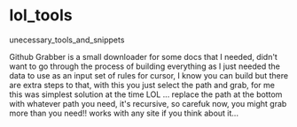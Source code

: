 # lol_tools
unecessary_tools_and_snippets

Github Grabber is a small downloader for some docs that I needed, didn't want to go through the process of building everything as I just needed the data to use as an input set of rules for cursor, I know you can build but there are extra steps to that, with this you just select the path and grab, for me this was simplest solution at the time LOL ... replace the path at the bottom with whatever path you need, it's recursive, so carefuk now, you might grab more than you need!!
works with any site if you think about it...
